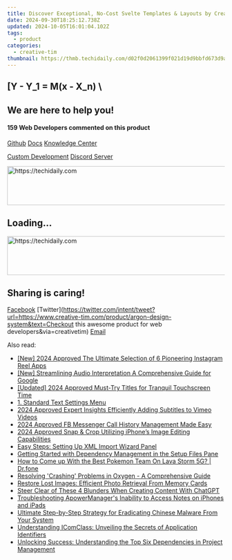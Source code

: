 ```yaml
---
title: Discover Exceptional, No-Cost Svelte Templates & Layouts by Creative Tim
date: 2024-09-30T18:25:12.738Z
updated: 2024-10-05T16:01:04.102Z
tags:
  - product
categories:
  - creative-tim
thumbnail: https://thmb.techidaily.com/d02f0d2061399f021d19d9bbfd673d9a86e50237396b8522657b45e5482dbe37.jpg
---
```


## \[Y - Y_1 = M(x - X_n) \

## We are here to help you!

#### 159 Web Developers commented on this product

[Github](https://github.com/creativetimofficial/argon-design-system) [Docs](https://tools.techidaily.com/creative-tim/products/) [Knowledge Center](https://tools.techidaily.com/creative-tim/products/) 

[Custom Development](https://tools.techidaily.com/creative-tim/products/) [Discord Server](https://discord.com/invite/FhCJCaHdQa) 

<!-- affiliate ads begin -->
<a href="https://appsumo.8odi.net/c/5597632/2112007/7443" target="_top" id="2112007">
  <img src="//a.impactradius-go.com/display-ad/7443-2112007" border="0" alt="https://techidaily.com" width="728" height="90"/>
</a>
<img height="0" width="0" src="https://appsumo.8odi.net/i/5597632/2112007/7443" style="position:absolute;visibility:hidden;" border="0" />
<!-- affiliate ads end -->

## Loading...

<!-- affiliate ads begin -->
<a href="https://appsumo.8odi.net/c/5597632/2105864/7443" target="_top" id="2105864">
  <img src="//a.impactradius-go.com/display-ad/7443-2105864" border="0" alt="https://techidaily.com" width="728" height="90"/>
</a>
<img height="0" width="0" src="https://appsumo.8odi.net/i/5597632/2105864/7443" style="position:absolute;visibility:hidden;" border="0" />
<!-- affiliate ads end -->

## Sharing is caring!

[Facebook](https://www.facebook.com/sharer/sharer.php?u=https://www.creative-tim.com/product/argon-design-system?src=sdkpreparse) [Twitter](https://twitter.com/intent/tweet?url=https://www.creative-tim.com/product/argon-design-system&text=Checkout this awesome product for web developers&via=creativetim) [Email](https://tools.techidaily.com/creative-tim/products/)

<ins class="adsbygoogle"
     style="display:block"
     data-ad-format="autorelaxed"
     data-ad-client="ca-pub-7571918770474297"
     data-ad-slot="1223367746"></ins>

<ins class="adsbygoogle"
     style="display:block"
     data-ad-client="ca-pub-7571918770474297"
     data-ad-slot="8358498916"
     data-ad-format="auto"
     data-full-width-responsive="true"></ins>

<span class="atpl-alsoreadstyle">Also read:</span>
<div><ul>
<li><a href="https://instagram-videos.techidaily.com/new-2024-approved-the-ultimate-selection-of-6-pioneering-instagram-reel-apps/"><u>[New] 2024 Approved The Ultimate Selection of 6 Pioneering Instagram Reel Apps</u></a></li>
<li><a href="https://remote-screen-capture.techidaily.com/new-streamlining-audio-interpretation-a-comprehensive-guide-for-google/"><u>[New] Streamlining Audio Interpretation A Comprehensive Guide for Google</u></a></li>
<li><a href="https://screen-sharing-recording.techidaily.com/updated-2024-approved-must-try-titles-for-tranquil-touchscreen-time/"><u>[Updated] 2024 Approved Must-Try Titles for Tranquil Touchscreen Time</u></a></li>
<li><a href="https://fox-where.techidaily.com/1-standard-text-settings-menu/"><u>1. Standard Text Settings Menu</u></a></li>
<li><a href="https://vimeo-videos.techidaily.com/2024-approved-expert-insights-efficiently-adding-subtitles-to-vimeo-videos/"><u>2024 Approved Expert Insights Efficiently Adding Subtitles to Vimeo Videos</u></a></li>
<li><a href="https://video-screen-grab.techidaily.com/2024-approved-fb-messenger-call-history-management-made-easy/"><u>2024 Approved FB Messenger Call History Management Made Easy</u></a></li>
<li><a href="https://extra-skills.techidaily.com/2024-approved-snap-and-crop-utilizing-iphones-image-editing-capabilities/"><u>2024 Approved Snap & Crop Utilizing iPhone’s Image Editing Capabilities</u></a></li>
<li><a href="https://fox-where.techidaily.com/easy-steps-setting-up-xml-import-wizard-panel/"><u>Easy Steps: Setting Up XML Import Wizard Panel</u></a></li>
<li><a href="https://fox-where.techidaily.com/getting-started-with-dependency-management-in-the-setup-files-pane/"><u>Getting Started with Dependency Management in the Setup Files Pane</u></a></li>
<li><a href="https://android-pokemon-go.techidaily.com/how-to-come-up-with-the-best-pokemon-team-on-lava-storm-5g-drfone-by-drfone-virtual-android/"><u>How to Come up With the Best Pokemon Team On Lava Storm 5G? | Dr.fone</u></a></li>
<li><a href="https://win-blog.techidaily.com/resolving-crashing-problems-in-oxygen-a-comprehensive-guide/"><u>Resolving 'Crashing' Problems in Oxygen - A Comprehensive Guide</u></a></li>
<li><a href="https://fox-where.techidaily.com/restore-lost-images-efficient-photo-retrieval-from-memory-cards/"><u>Restore Lost Images: Efficient Photo Retrieval From Memory Cards</u></a></li>
<li><a href="https://tech-haven.techidaily.com/steer-clear-of-these-4-blunders-when-creating-content-with-chatgpt/"><u>Steer Clear of These 4 Blunders When Creating Content With ChatGPT</u></a></li>
<li><a href="https://fox-where.techidaily.com/troubleshooting-apowermanagers-inability-to-access-notes-on-iphones-and-ipads/"><u>Troubleshooting ApowerManager's Inability to Access Notes on iPhones and iPads</u></a></li>
<li><a href="https://fox-where.techidaily.com/ultimate-step-by-step-strategy-for-eradicating-chinese-malware-from-your-system/"><u>Ultimate Step-by-Step Strategy for Eradicating Chinese Malware From Your System</u></a></li>
<li><a href="https://fox-where.techidaily.com/understanding-icomclass-unveiling-the-secrets-of-application-identifiers/"><u>Understanding IComClass: Unveiling the Secrets of Application Identifiers</u></a></li>
<li><a href="https://fox-where.techidaily.com/unlocking-success-understanding-the-top-six-dependencies-in-project-management/"><u>Unlocking Success: Understanding the Top Six Dependencies in Project Management</u></a></li>
</ul></div>

